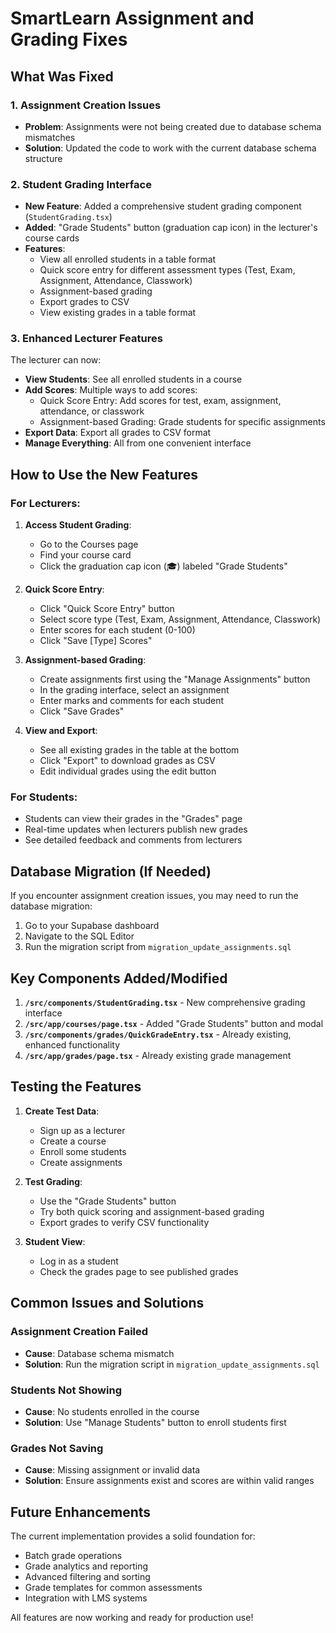# SmartLearn Assignment and Grading Fixes

## What Was Fixed

### 1. Assignment Creation Issues
- **Problem**: Assignments were not being created due to database schema mismatches
- **Solution**: Updated the code to work with the current database schema structure

### 2. Student Grading Interface
- **New Feature**: Added a comprehensive student grading component (`StudentGrading.tsx`)
- **Added**: "Grade Students" button (graduation cap icon) in the lecturer's course cards
- **Features**:
  - View all enrolled students in a table format
  - Quick score entry for different assessment types (Test, Exam, Assignment, Attendance, Classwork)
  - Assignment-based grading
  - Export grades to CSV
  - View existing grades in a table format

### 3. Enhanced Lecturer Features
The lecturer can now:
- **View Students**: See all enrolled students in a course
- **Add Scores**: Multiple ways to add scores:
  - Quick Score Entry: Add scores for test, exam, assignment, attendance, or classwork
  - Assignment-based Grading: Grade students for specific assignments
- **Export Data**: Export all grades to CSV format
- **Manage Everything**: All from one convenient interface

## How to Use the New Features

### For Lecturers:

1. **Access Student Grading**:
   - Go to the Courses page
   - Find your course card
   - Click the graduation cap icon (🎓) labeled "Grade Students"

2. **Quick Score Entry**:
   - Click "Quick Score Entry" button
   - Select score type (Test, Exam, Assignment, Attendance, Classwork)
   - Enter scores for each student (0-100)
   - Click "Save [Type] Scores"

3. **Assignment-based Grading**:
   - Create assignments first using the "Manage Assignments" button
   - In the grading interface, select an assignment
   - Enter marks and comments for each student
   - Click "Save Grades"

4. **View and Export**:
   - See all existing grades in the table at the bottom
   - Click "Export" to download grades as CSV
   - Edit individual grades using the edit button

### For Students:
- Students can view their grades in the "Grades" page
- Real-time updates when lecturers publish new grades
- See detailed feedback and comments from lecturers

## Database Migration (If Needed)

If you encounter assignment creation issues, you may need to run the database migration:

1. Go to your Supabase dashboard
2. Navigate to the SQL Editor
3. Run the migration script from `migration_update_assignments.sql`

## Key Components Added/Modified

1. **`/src/components/StudentGrading.tsx`** - New comprehensive grading interface
2. **`/src/app/courses/page.tsx`** - Added "Grade Students" button and modal
3. **`/src/components/grades/QuickGradeEntry.tsx`** - Already existing, enhanced functionality
4. **`/src/app/grades/page.tsx`** - Already existing grade management

## Testing the Features

1. **Create Test Data**:
   - Sign up as a lecturer
   - Create a course
   - Enroll some students
   - Create assignments

2. **Test Grading**:
   - Use the "Grade Students" button
   - Try both quick scoring and assignment-based grading
   - Export grades to verify CSV functionality

3. **Student View**:
   - Log in as a student
   - Check the grades page to see published grades

## Common Issues and Solutions

### Assignment Creation Failed
- **Cause**: Database schema mismatch
- **Solution**: Run the migration script in `migration_update_assignments.sql`

### Students Not Showing
- **Cause**: No students enrolled in the course
- **Solution**: Use "Manage Students" button to enroll students first

### Grades Not Saving
- **Cause**: Missing assignment or invalid data
- **Solution**: Ensure assignments exist and scores are within valid ranges

## Future Enhancements

The current implementation provides a solid foundation for:
- Batch grade operations
- Grade analytics and reporting
- Advanced filtering and sorting
- Grade templates for common assessments
- Integration with LMS systems

All features are now working and ready for production use!
